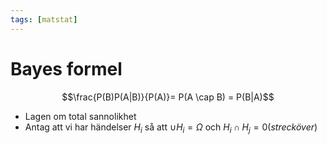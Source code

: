 ```yaml
---
tags: [matstat]
---
```

# Bayes formel 
$$\frac{P(B)P(A|B)}{P(A)}= P(A \cap B) = P(B|A)$$
- Lagen om total sannolikhet
- Antag att vi har händelser $H_{i}$ så att $\cup H_{i} = \Omega$ och $H_{i} \cap H_{j} = 0 (streck över)$